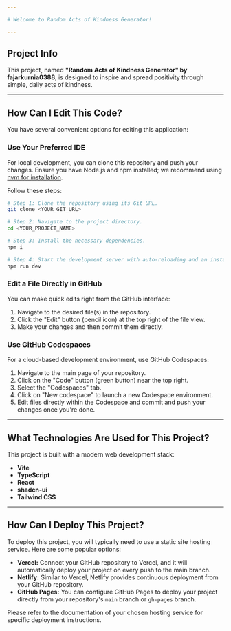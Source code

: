 ```yaml
---

# Welcome to Random Acts of Kindness Generator!

---
```


## Project Info

This project, named **"Random Acts of Kindness Generator" by fajarkurnia0388**, is designed to inspire and spread positivity through simple, daily acts of kindness.

---

## How Can I Edit This Code?

You have several convenient options for editing this application:

### Use Your Preferred IDE

For local development, you can clone this repository and push your changes. Ensure you have Node.js and npm installed; we recommend using [nvm for installation](https://github.com/nvm-sh/nvm#installing-and-updating).

Follow these steps:

```sh
# Step 1: Clone the repository using its Git URL.
git clone <YOUR_GIT_URL>

# Step 2: Navigate to the project directory.
cd <YOUR_PROJECT_NAME>

# Step 3: Install the necessary dependencies.
npm i

# Step 4: Start the development server with auto-reloading and an instant preview.
npm run dev
```

### Edit a File Directly in GitHub

You can make quick edits right from the GitHub interface:

1.  Navigate to the desired file(s) in the repository.
2.  Click the "Edit" button (pencil icon) at the top right of the file view.
3.  Make your changes and then commit them directly.

### Use GitHub Codespaces

For a cloud-based development environment, use GitHub Codespaces:

1.  Navigate to the main page of your repository.
2.  Click on the "Code" button (green button) near the top right.
3.  Select the "Codespaces" tab.
4.  Click on "New codespace" to launch a new Codespace environment.
5.  Edit files directly within the Codespace and commit and push your changes once you're done.

---

## What Technologies Are Used for This Project?

This project is built with a modern web development stack:

* **Vite**
* **TypeScript**
* **React**
* **shadcn-ui**
* **Tailwind CSS**

---

## How Can I Deploy This Project?

To deploy this project, you will typically need to use a static site hosting service. Here are some popular options:

* **Vercel:** Connect your GitHub repository to Vercel, and it will automatically deploy your project on every push to the main branch.
* **Netlify:** Similar to Vercel, Netlify provides continuous deployment from your GitHub repository.
* **GitHub Pages:** You can configure GitHub Pages to deploy your project directly from your repository's `main` branch or `gh-pages` branch.

Please refer to the documentation of your chosen hosting service for specific deployment instructions.
